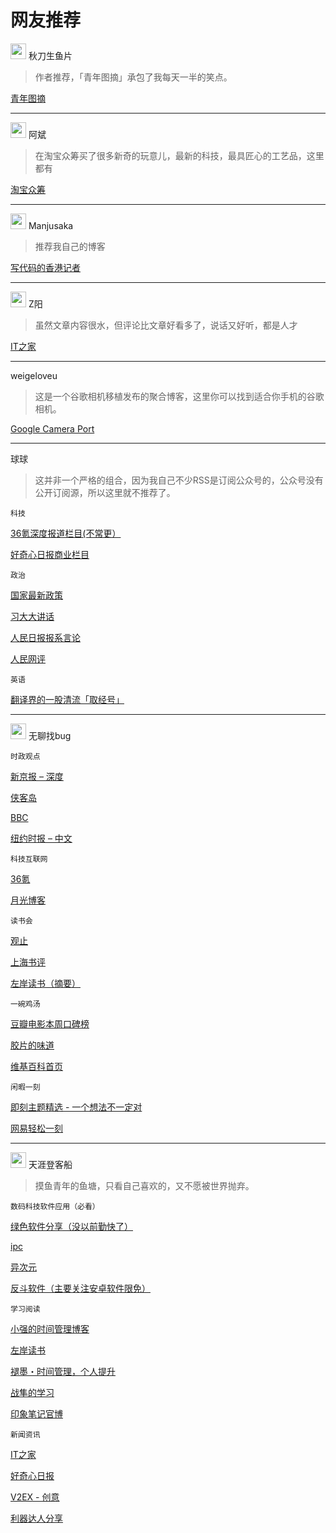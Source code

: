 # 网友推荐

<img src="1@2x.png" width="25" height="25" /> <span>秋刀生鱼片</span>

> 作者推荐，「青年图摘」承包了我每天一半的笑点。

[青年图摘](innerhttps://qingniantuzhai.com/feed)

---

<img src="2@2x.png" width="25" height="25" /> <span>阿斌</span>

> 在淘宝众筹买了很多新奇的玩意儿，最新的科技，最具匠心的工艺品，这里都有

[淘宝众筹](innerhttps://rsshub.app/taobao/zhongchou/all)

---

<img src="4@2x.png" width="25" height="25" /> <span>Manjusaka</span>

> 推荐我自己的博客

[写代码的香港记者](innerhttps://manjusaka.itscoder.com/atom.xml)

---

<img src="5@2x.png" width="25" height="25" /> <span>Z阳</span>

> 虽然文章内容很水，但评论比文章好看多了，说话又好听，都是人才

[IT之家](innerhttps://www.ithome.com/rss/)

---

weigeloveu

> 这是一个谷歌相机移植发布的聚合博客，这里你可以找到适合你手机的谷歌相机。

[Google Camera Port](innerhttps://www.celsoazevedo.com/files/android/google-camera/dev-feed.xml)

---

球球

> 这并非一个严格的组合，因为我自己不少RSS是订阅公众号的，公众号没有公开订阅源，所以这里就不推荐了。

`科技`

[36氪深度报道栏目(不常更）](innerhttps://rsshub.app/36kr/search/article/深氪?filter_title=深氪)

[好奇心日报商业栏目](innerhttps://rsshub.app/qdaily/category/18)

`政治`

[国家最新政策](innerhttps://rsshub.app/gov/zhengce/zuixin)

[习大大讲话](innerhttps://rsshub.app/people/xjpjh)

[人民日报报系言论](innerhttps://rsshub.app/people/opinion/40604)

[人民网评](innerhttps://rsshub.app/people/opinion/223228)

`英语`

[翻译界的一股清流「取经号」](innerhttps://qujinghao.com/feed/)

---

<img src="3@2x.png" width="25" height="25" /> <span>无聊找bug</span>

`时政观点`

[新京报 – 深度](innerhttps://rsshub.app/bjnews/inside)

[侠客岛](innerhttp://feedmaker.kindle4rss.com/feeds/xiake_island.weixin.xml)

[BBC](innerhttps://feedx.net/rss/bbc.xml)

[纽约时报 – 中文](innerhttps://rsshub.app/nytimes)

`科技互联网`

[36氪](innerhttps://36kr.com/feed)

[月光博客](innerhttps://www.williamlong.info/rss.xml)

`读书会`

[观止](innerhttps://rsshub.app/guanzhi)

[上海书评](innerhttps://feedx.net/rss/shanghaishuping.xml)

[左岸读书（摘要）](innerhttp://www.zreading.cn/feed)

`一碗鸡汤`

[豆瓣电影本周口碑榜](innerhttps://feedx.net/rss/doubanmvweek.xml)

[胶片的味道](innerhttp://letsfilm.org/feed)

[维基百科首页](innerhttps://feedx.net/rss/wikiindex.xml)

`闲暇一刻`

[即刻主题精选 - 一个想法不一定对](innerhttps://rsshub.app/jike/topic/5aa21c7ae54af10017dc93f8)

[网易轻松一刻](innerhttps://feedx.net/rss/163easy.xml)

---

<img src="6@2x.png" width="25" height="25" /> <span>天涯登客船</span>

> 摸鱼青年的鱼塘，只看自己喜欢的，又不愿被世界抛弃。

`数码科技软件应用（必看）`

[绿色软件分享（没以前勤快了）](innerhttps://www.portablesoft.org/rss/)

[ipc](innerhttp://feed.ipc.me/)

[异次元](innerhttp://feed.iplaysoft.com)

[反斗软件（主要关注安卓软件限免）](innerhttp://www.apprcn.com/feed)

`学习阅读`

[小强的时间管理博客](innerhttp://www.gtdlife.com/feed/)

[左岸读书](innerhttp://www.zreading.cn/feed)

[褪墨・时间管理，个人提升](innerhttp://www.mifengtd.cn/feed.xml)

[战隼的学习](innerhttp://www.read.org.cn/feed)

[印象笔记官博](innerhttp://blog.yinxiang.com/feed/)

`新闻资讯`

[IT之家](innerhttps://www.ithome.com/rss/)

[好奇心日报](innerhttp://www.qdaily.com/feed.xml)

[V2EX - 创意](innerhttps://www.v2ex.com/feed/tab/creative.xml)

[利器达人分享](innerhttps://liqi.io/feed/)
